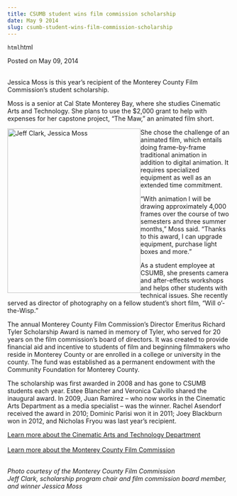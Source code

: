 ```yaml
---
title: CSUMB student wins film commission scholarship
date: May 9 2014
slug: csumb-student-wins-film-commission-scholarship
---
```


`html`html

<span class="date">Posted on May 09, 2014 </span>

<p><br>
Jessica Moss is this year&#x2019;s recipient of the Monterey County Film
Commission&#x2019;s student scholarship.</br></p>
<p>Moss is a senior at Cal State Monterey Bay, where she studies
Cinematic Arts and Technology. She plans to use the $2,000 grant to
help with expenses for her capstone project, &#x201C;The Maw,&#x201D; an animated
film short.</p>
<p><img alt="Jeff Clark, Jessica Moss" src="http://news.csumb.edu/sites/default/files/65/attachments/news/images/jeff_clark_mcfc_board_member_and_scholarship_chair__and_jessica_moss.jpg" style="width:300px; height:371px; float:left">She chose the
challenge of an animated film, which entails doing frame-by-frame
traditional animation in addition to digital animation. It requires
specialized equipment as well as an extended time commitment.</img></p>
<p>&#x201C;With animation I will be drawing approximately 4,000 frames
over the course of two semesters and three summer months,&#x201D; Moss
said. &#x201C;Thanks to this award, I can upgrade equipment, purchase
light boxes and more.&#x201D;</p>
<p>As a student employee at CSUMB, she presents camera and
after-effects workshops and helps other students with technical
issues. She recently served as director of photography on a fellow
student&#x2019;s short film, &#x201C;Will o&#x2019;-the-Wisp.&#x201D;</p>
<p>The annual Monterey County Film Commission&#x2019;s Director Emeritus
Richard Tyler Scholarship Award is named in memory of Tyler, who
served for 20 years on the film commission&#x2019;s board of directors. It
was created to provide financial aid and incentive to students of
film and beginning filmmakers who reside in Monterey County or are
enrolled in a college or university in the county. The fund was
established as a permanent endowment with the Community Foundation
for Monterey County.</p>
<p>The scholarship was first awarded in 2008 and has gone to CSUMB
students each year. Estee Blancher and Veronica Calvillo shared the
inaugural award. In 2009, Juan Ramirez &#x2013; who now works in the
Cinematic Arts Department as a media specialist &#x2013; was the winner.
Rachel Asendorf received the award in 2010; Dominic Parisi won it
in 2011; Joey Blackburn won in 2012, and Nicholas Fryou was last
year&#x2019;s recipient.&#xA0;</p>
<p><a href="http://csumb.edu/tat" rel="nofollow">Learn more about
the Cinematic Arts and Technology Department</a><br>
<br>
<a href="http://www.FilmMonterey.org" rel="nofollow">Learn more
about the Monterey County Film Commission</a></br></br></p>
<p class="small"><em>Photo courtesy of the Monterey County Film
Commission<br>
Jeff Clark, scholarship program chair and film commission board
member, and winner Jessica Moss</br></em><br>
&#xA0;</br></p>

```

```
